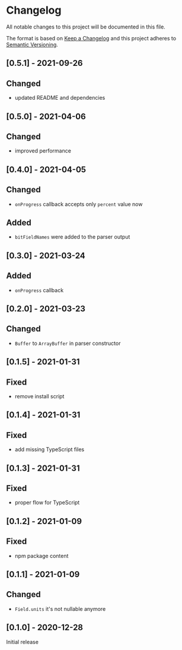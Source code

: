 # Changelog

All notable changes to this project will be documented in this file.

The format is based on [Keep a Changelog](https://keepachangelog.com/en/1.0.0/) and this project adheres to [Semantic Versioning](https://semver.org/spec/v2.0.0.html).

## [0.5.1] - 2021-09-26

## Changed

- updated README and dependencies

## [0.5.0] - 2021-04-06

## Changed

- improved performance

## [0.4.0] - 2021-04-05

## Changed

- `onProgress` callback accepts only `percent` value now

## Added

- `bitFieldNames` were added to the parser output

## [0.3.0] - 2021-03-24

## Added

- `onProgress` callback

## [0.2.0] - 2021-03-23

## Changed

- `Buffer` to `ArrayBuffer` in parser constructor

## [0.1.5] - 2021-01-31

## Fixed

- remove install script

## [0.1.4] - 2021-01-31

## Fixed

- add missing TypeScript files

## [0.1.3] - 2021-01-31

## Fixed

- proper flow for TypeScript

## [0.1.2] - 2021-01-09

## Fixed

- npm package content

## [0.1.1] - 2021-01-09

## Changed

- `Field.units` it's not nullable anymore

## [0.1.0] - 2020-12-28

Initial release
